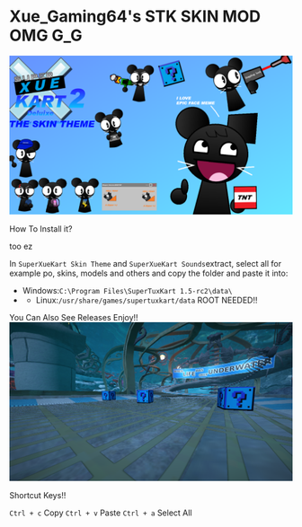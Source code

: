 # Xue_Gaming64's STK SKIN MOD OMG G_G


![SXK](/banner.png)


How To Install it?

too ez

In `SuperXueKart Skin Theme` and `SuperXueKart Sounds`extract, select all for example po, skins, models and others and copy the folder and paste it into:

  - Windows:`C:\Program Files\SuperTuxKart 1.5-rc2\data\`
  - - Linux:`/usr/share/games/supertuxkart/data` ROOT NEEDED!!                                                                                              


You Can Also See Releases Enjoy!!
![Nice models what i made.](/banner2.png)


Shortcut Keys!!

`Ctrl + c` Copy
`Ctrl + v` Paste
`Ctrl + a` Select All
